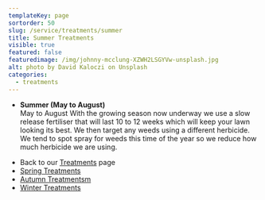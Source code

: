 ```yaml
---
templateKey: page
sortorder: 50
slug: /service/treatments/summer
title: Summer Treatments
visible: true
featured: false
featuredimage: /img/johnny-mcclung-XZWH2LSGYVw-unsplash.jpg
alt: photo by David Kaloczi on Unsplash
categories:
  - treatments
---
```


* **Summer (May to August)**\
  May to August  With the growing season now underway we use a slow release fertiliser that will last 10 to 12 weeks which will keep your lawn looking its best.  We then target any weeds using a different herbicide.  We tend to spot spray for weeds this time of the year so we reduce how much herbicide we are using.


- Back to our [Treatments](/service/treatments) page
- [Spring Treatments](/service/treatments/spring)
- [Autumn Treatmentsm](/service/treatments/autumn)
- [Winter Treatments](/service/treatments/winter)